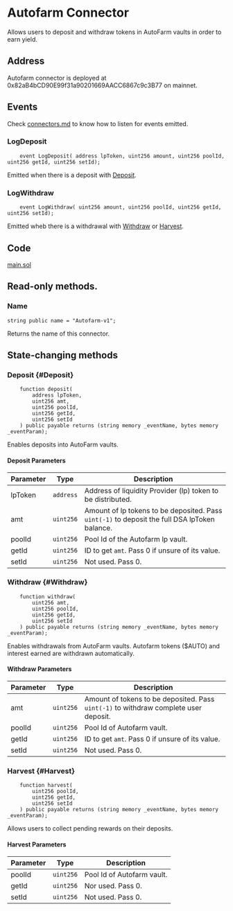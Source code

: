 # Autofarm Connector

Allows users to deposit and withdraw tokens in AutoFarm vaults in order to earn yield.

## Address

Autofarm connector is deployed at 0x82aB4bCD90E99f31a90201669AACC6867c9c3B77 on mainnet.

## Events

Check [connectors.md](../readme.md) to know how to listen for events emitted.

### LogDeposit

```sol
    event LogDeposit( address lpToken, uint256 amount, uint256 poolId, uint256 getId, uint256 setId);
```

Emitted when there is a deposit with [Deposit](#Deposit).

### LogWithdraw

```sol
    event LogWithdraw( uint256 amount, uint256 poolId, uint256 getId, uint256 setId);
```

Emitted wheb there is a withdrawal with [Withdraw](#Withdraw) or [Harvest](#Harvest).

## Code

[main.sol](https://github.com/Open-Currency-Collective/Nubian-dsa-connectors/blob/master/contracts/connectors/autofarm/main.sol)

## Read-only methods.

### Name

```sol
string public name = "Autofarm-v1";
```

Returns the name of this connector.

## State-changing methods

### Deposit {#Deposit}

```solidity
    function deposit(
        address lpToken,
        uint256 amt,
        uint256 poolId,
        uint256 getId,
        uint256 setId
    ) public payable returns (string memory _eventName, bytes memory _eventParam);
```

Enables deposits into AutoFarm vaults.

#### Deposit Parameters

| Parameter  | Type  | Description  |
|---|---|---|
| lpToken  | `address`  | Address of liquidity Provider (lp) token to be distributed.  |
| amt  | `uint256` | Amount of lp tokens to be deposited. Pass `uint(-1)` to deposit the full DSA lpToken balance. |
| poolId | `uint256` | Pool Id of the Autofarm lp vault. |
| getId  | `uint256`  | ID to get `amt`. Pass 0 if unsure of its value.  |
| setId  | `uint256`  | Not used. Pass 0. |

### Withdraw {#Withdraw}

```solidity
    function withdraw(
        uint256 amt,
        uint256 poolId,
        uint256 getId,
        uint256 setId
    ) public payable returns (string memory _eventName, bytes memory _eventParam);
```

Enables withdrawals from AutoFarm vaults. Autofarm tokens ($AUTO) and interest earned are withdrawn automatically.

#### Withdraw Parameters

| Parameter  | Type | Description |
|---|---|---|
| amt  | `uint256`  | Amount of tokens to be deposited. Pass `uint(-1)` to withdraw complete user deposit. |
| poolId | `uint256` | Pool Id of Autofarm vault. |
| getId  | `uint256` | ID to get `amt`. Pass 0 if unsure of its value.  |
| setId  | `uint256` | Not used. Pass 0. |

### Harvest {#Harvest}

```solidity
    function harvest(
        uint256 poolId,
        uint256 getId,
        uint256 setId
    ) public payable returns (string memory _eventName, bytes memory _eventParam);
```

Allows users to collect pending rewards on their deposits.

#### Harvest Parameters

| Parameter  | Type | Description |
|---|---|---|
| poolId | `uint256` | Pool Id of Autofarm vault. |
| getId  | `uint256` | Nor used. Pass 0.  |
| setId  | `uint256` | Not used. Pass 0. |
